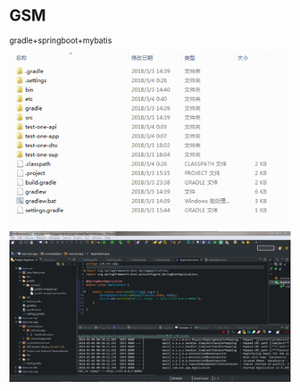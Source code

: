 # GSM
gradle+springboot+mybatis <br>

![Screenshot from running application](etc/images/file.jpg?raw=true "file")

![Screenshot from running application](etc/images/eclipse.jpg?raw=true "file")
